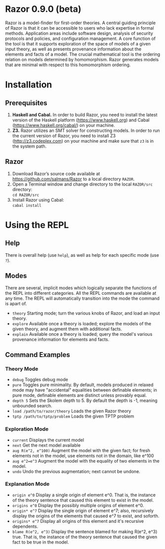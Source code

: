 Razor 0.9.0 (beta)
==================
Razor is a model-finder for first-order theories. A central guiding principle of Razor is that it can be accessible to users who lack expertise in formal methods. Application areas include software design, analysis of security protocols and policies, and configuration management. 
A core function of the tool is that it supports exploration of the space of models of a given input theory, as well as presents provenance information about the elements and facts of a model. The crucial mathematical tool is the ordering relation on models determined by homomorphism. Razor generates models that are minimal with respect to this homomorphism ordering.

# Installation
## Prerequisites
1. **Haskell and Cabal.** In order to build Razor, you need to install the latest version of the Haskell platform (https://www.haskell.org) and Cabal (https://www.haskell.org/cabal/) on your machine.
2. **Z3.** Razor utilizes an SMT solver for constructing models. In order to run the current version of Razor, you need to install Z3 (http://z3.codeplex.com) on your machine and make sure that `z3` is in the system path.

## Razor
1. Download Razor’s source code available at https://github.com/salmans/Razor to a local directory `RAZOR`.
2. Open a Terminal window and change directory to the local `RAZOR/src` directory:
<br> `cd RAZOR/src`
3. Install Razor using Cabal:
<br>`cabal install`

# Using the REPL

## Help
There is overall help (use `help`), as well as help for each specific mode (use `?`).

## Modes
There are several, implicit modes which logically separate the functions of the REPL into different categories. All the REPL commands are available at any time. The REPL will automatically transition into the mode the command is apart of.
- `theory` Starting mode; turn the various knobs of Razor, and load an input theory.
- `explore` Available once a theory is loaded; explore the models of the given theory, and augment them with additional facts.
- `explain` Available once a theory is loaded; query the model's various provenance information for elements and facts.

## Command Examples

### Theory Mode
- `debug` Toggles debug mode
- `pure` Toggles pure minimality.  By default, models produced in relaxed mode may have "accidental" equalities between definable elements; in pure mode, definable elements are distinct unless provably equal.
- `depth 5` Sets the Skolem depth to 5. By default the depth is -1, meaning unbounded search. 
- `load /path/to/razor/theory` Loads the given Razor theory
- `tptp /path/to/tptp/problem` Loads the given TPTP problem

### Exploration Mode
- `current` Displays the current model
- `next` Get the next model available
- `aug R(e^2, e^100)` Augment the model with the given fact; for fresh elements not in the model, use elements not in the domain, like e^100
- `aug e^2=e^3` Augment the model with the equality of two elements in the model.
- `undo` Undo the previous augmentation; next cannot be undone. 

### Explanation Mode
- `origin e^0` Display a single origin of element e^0. That is, the instance of the theory sentence that caused this element to exist in the model. 
- `origins e^0` Display the possibly multiple origins of element e^0. 
- `origin* e^7` Display the single origin of element e^7; also, recursively display the origins of the elements that caused e^7 to exist, and soforth. 
- `origins* e^7` Display all origins of this element and it's recursive dependents.
- `blame R(e^2, e^3)` Display the sentence blamed for making R(e^2, e^3) true. That is, the instance of the theory sentence that caused the given fact to be true in the model. 
